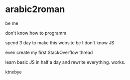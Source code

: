 # arabic2roman

be me

don't know how to programm

spend 3 day to make this website bc I don't know JS

even create my first StackOverflow thread

learn basic JS in half a day and rewrite everything. works.

ktnxbye
